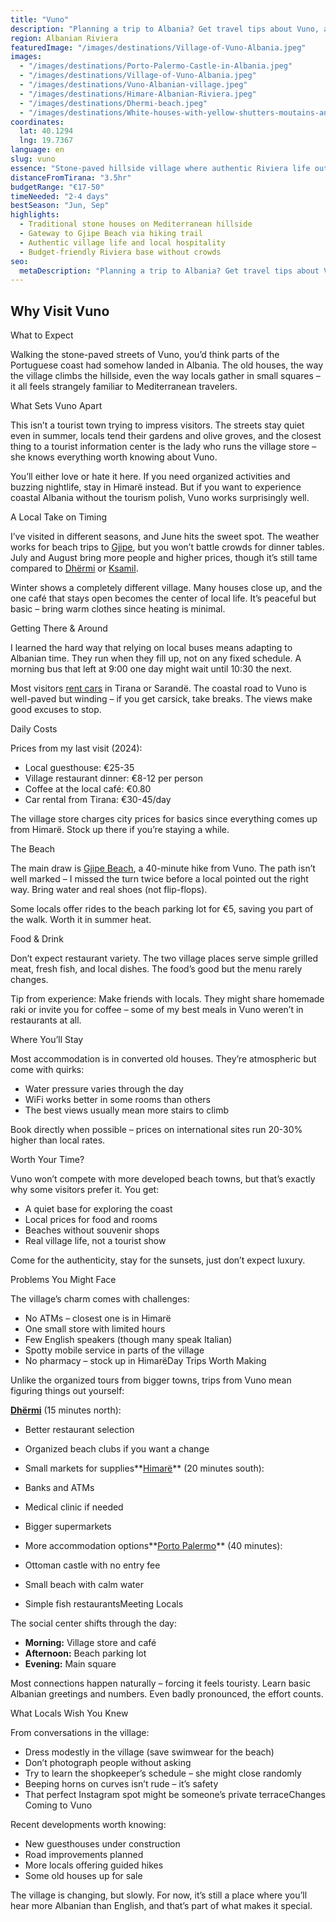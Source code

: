 ```yaml
---
title: "Vuno"
description: "Planning a trip to Albania? Get travel tips about Vuno, a small coastal village on the Albanian Riviera - from accommodation and costs to seasonal changes."
region: Albanian Riviera
featuredImage: "/images/destinations/Village-of-Vuno-Albania.jpeg"
images:
  - "/images/destinations/Porto-Palermo-Castle-in-Albania.jpeg"
  - "/images/destinations/Village-of-Vuno-Albania.jpeg"
  - "/images/destinations/Vuno-Albanian-village.jpeg"
  - "/images/destinations/Himare-Albanian-Riviera.jpeg"
  - "/images/destinations/Dhermi-beach.jpeg"
  - "/images/destinations/White-houses-with-yellow-shutters-moutains-and-sea.-Vuno-Albania.jpeg"
coordinates:
  lat: 40.1294
  lng: 19.7367
language: en
slug: vuno
essence: "Stone-paved hillside village where authentic Riviera life outshines tourist polish"
distanceFromTirana: "3.5hr"
budgetRange: "€17-50"
timeNeeded: "2-4 days"
bestSeason: "Jun, Sep"
highlights:
  - Traditional stone houses on Mediterranean hillside
  - Gateway to Gjipe Beach via hiking trail
  - Authentic village life and local hospitality
  - Budget-friendly Riviera base without crowds
seo:
  metaDescription: "Planning a trip to Albania? Get travel tips about Vuno, a small coastal village on the Albanian Riviera - from accommodation and costs to seasonal changes."
---
```


## Why Visit Vuno

What to Expect

Walking the stone-paved streets of Vuno, you’d think parts of the Portuguese coast had somehow landed in Albania. The old houses, the way the village climbs the hillside, even the way locals gather in small squares – it all feels strangely familiar to Mediterranean travelers.

What Sets Vuno Apart

This isn’t a tourist town trying to impress visitors. The streets stay quiet even in summer, locals tend their gardens and olive groves, and the closest thing to a tourist information center is the lady who runs the village store – she knows everything worth knowing about Vuno.

You’ll either love or hate it here. If you need organized activities and buzzing nightlife, stay in Himarë instead. But if you want to experience coastal Albania without the tourism polish, Vuno works surprisingly well.

A Local Take on Timing

I’ve visited in different seasons, and June hits the sweet spot. The weather works for beach trips to [Gjipe](https://albaniavisit.com/destinations/gjipe/), but you won’t battle crowds for dinner tables. July and August bring more people and higher prices, though it’s still tame compared to [Dhërmi](https://albaniavisit.com/destinations/dhermi/) or [Ksamil](https://albaniavisit.com/destinations/ksamil/).

Winter shows a completely different village. Many houses close up, and the one café that stays open becomes the center of local life. It’s peaceful but basic – bring warm clothes since heating is minimal.

Getting There & Around

I learned the hard way that relying on local buses means adapting to Albanian time. They run when they fill up, not on any fixed schedule. A morning bus that left at 9:00 one day might wait until 10:30 the next.

Most visitors [rent cars](https://albaniavisit.com/travel-guide/rental-car-albania/) in Tirana or Sarandë. The coastal road to Vuno is well-paved but winding – if you get carsick, take breaks. The views make good excuses to stop.

Daily Costs

Prices from my last visit (2024):

-   Local guesthouse: €25-35
-   Village restaurant dinner: €8-12 per person
-   Coffee at the local café: €0.80
-   Car rental from Tirana: €30-45/day

The village store charges city prices for basics since everything comes up from Himarë. Stock up there if you’re staying a while.

The Beach

The main draw is [Gjipe Beach](https://albaniavisit.com/destinations/gjipe/), a 40-minute hike from Vuno. The path isn’t well marked – I missed the turn twice before a local pointed out the right way. Bring water and real shoes (not flip-flops).

Some locals offer rides to the beach parking lot for €5, saving you part of the walk. Worth it in summer heat.

Food & Drink

Don’t expect restaurant variety. The two village places serve simple grilled meat, fresh fish, and local dishes. The food’s good but the menu rarely changes.

Tip from experience: Make friends with locals. They might share homemade raki or invite you for coffee – some of my best meals in Vuno weren’t in restaurants at all.

Where You’ll Stay

Most accommodation is in converted old houses. They’re atmospheric but come with quirks:

-   Water pressure varies through the day
-   WiFi works better in some rooms than others
-   The best views usually mean more stairs to climb

Book directly when possible – prices on international sites run 20-30% higher than local rates.

Worth Your Time?

Vuno won’t compete with more developed beach towns, but that’s exactly why some visitors prefer it. You get:

-   A quiet base for exploring the coast
-   Local prices for food and rooms
-   Beaches without souvenir shops
-   Real village life, not a tourist show

Come for the authenticity, stay for the sunsets, just don’t expect luxury.

Problems You Might Face

The village’s charm comes with challenges:

-   No ATMs – closest one is in Himarë
-   One small store with limited hours
-   Few English speakers (though many speak Italian)
-   Spotty mobile service in parts of the village
-   No pharmacy – stock up in HimarëDay Trips Worth Making

Unlike the organized tours from bigger towns, trips from Vuno mean figuring things out yourself:

**[Dhërmi](https://albaniavisit.com/destinations/dhermi/)** (15 minutes north):

-   Better restaurant selection
-   Organized beach clubs if you want a change
-   Small markets for supplies**[Himarë](https://albaniavisit.com/destinations/himare/)** (20 minutes south):

-   Banks and ATMs
-   Medical clinic if needed
-   Bigger supermarkets
-   More accommodation options**[Porto Palermo](https://albaniavisit.com/attractions/porto-palermo-castle/)** (40 minutes):

-   Ottoman castle with no entry fee
-   Small beach with calm water
-   Simple fish restaurantsMeeting Locals

The social center shifts through the day:

-   **Morning:** Village store and café
-   **Afternoon:** Beach parking lot
-   **Evening:** Main square

Most connections happen naturally – forcing it feels touristy. Learn basic Albanian greetings and numbers. Even badly pronounced, the effort counts.

What Locals Wish You Knew

From conversations in the village:

-   Dress modestly in the village (save swimwear for the beach)
-   Don’t photograph people without asking
-   Try to learn the shopkeeper’s schedule – she might close randomly
-   Beeping horns on curves isn’t rude – it’s safety
-   That perfect Instagram spot might be someone’s private terraceChanges Coming to Vuno

Recent developments worth knowing:

-   New guesthouses under construction
-   Road improvements planned
-   More locals offering guided hikes
-   Some old houses up for sale

The village is changing, but slowly. For now, it’s still a place where you’ll hear more Albanian than English, and that’s part of what makes it special.


